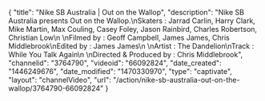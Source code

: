 {
    "title": "Nike SB Australia | Out on the Wallop",
    "description": "Nike SB Australia presents Out on the Wallop.\nSkaters : Jarrad Carlin, Harry Clark, Mike Martin, Max Couling, Casey Foley, Jason Rainbird, Charles Robertson, Christian Low\n \nFilmed by : Geoff Campbell, James James, Chris Middlebrook\nEdited by : James James\n \nArtist : The Dandelion\nTrack :   While You Talk Again\n \nDirected & Produced by : Chris Middlebrook",
    "channelid": "3764790",
    "videoid": "66092824",
    "date_created": "1446249676",
    "date_modified": "1470330970",
    "type": "captivate",
    "layout": "channelVideo",
    "url": "\/action\/nike-sb-australia-out-on-the-wallop\/3764790-66092824"
}